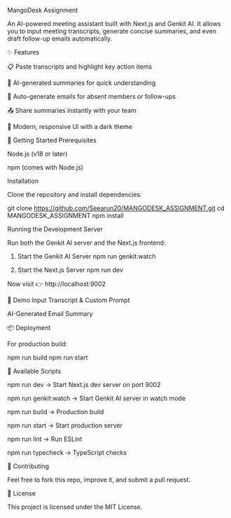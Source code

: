 MangoDesk Assignment

An AI-powered meeting assistant built with Next.js and Genkit AI.
It allows you to input meeting transcripts, generate concise summaries, and even draft follow-up emails automatically.

✨ Features

📋 Paste transcripts and highlight key action items

🤖 AI-generated summaries for quick understanding

📧 Auto-generate emails for absent members or follow-ups

📤 Share summaries instantly with your team

🎨 Modern, responsive UI with a dark theme

🚀 Getting Started
Prerequisites

Node.js (v18 or later)

npm (comes with Node.js)

Installation

Clone the repository and install dependencies:

git clone https://github.com/Seearun20/MANGODESK_ASSIGNMENT.git
cd MANGODESK_ASSIGNMENT
npm install

Running the Development Server

Run both the Genkit AI server and the Next.js frontend:

1. Start the Genkit AI Server
npm run genkit:watch

2. Start the Next.js Server
npm run dev


Now visit 👉 http://localhost:9002

📸 Demo
Input Transcript & Custom Prompt

AI-Generated Email Summary

📦 Deployment

For production build:

npm run build
npm run start

📜 Available Scripts

npm run dev → Start Next.js dev server on port 9002

npm run genkit:watch → Start Genkit AI server in watch mode

npm run build → Production build

npm run start → Start production server

npm run lint → Run ESLint

npm run typecheck → TypeScript checks

🤝 Contributing

Feel free to fork this repo, improve it, and submit a pull request.

📄 License

This project is licensed under the MIT License.
